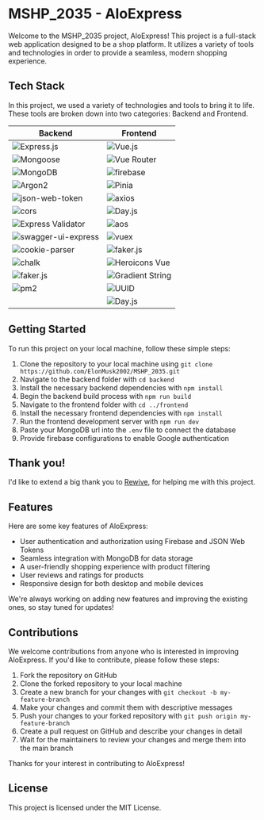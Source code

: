 # MSHP_2035 - AloExpress

Welcome to the MSHP_2035 project, AloExpress! This project is a full-stack web application designed to be a shop platform. It utilizes a variety of tools and technologies in order to provide a seamless, modern shopping experience. 

## Tech Stack

In this project, we used a variety of technologies and tools to bring it to life. These tools are broken down into two categories: Backend and Frontend.

| Backend                                                                        | Frontend                                                            |
| ----------------------------------------------------------------------------- | ------------------------------------------------------------------- |
| ![Express.js](https://img.shields.io/badge/-Express.js-000000?logo=express&logoColor=white) | ![Vue.js](https://img.shields.io/badge/-Vue.js-4fc08d?logo=vue.js&logoColor=white)                        |
| ![Mongoose](https://img.shields.io/badge/-Mongoose-47A248?logo=mongodb&logoColor=white)   | ![Vue Router](https://img.shields.io/badge/-Vue%20Router-ff9900?logo=Vue.js&logoColor=white)           |
| ![MongoDB](https://img.shields.io/badge/-MongoDB-47A248?logo=mongodb&logoColor=white)     | ![firebase](https://img.shields.io/badge/-Firebase-ffca28?logo=Firebase&logoColor=white)               |
| ![Argon2](https://img.shields.io/badge/-Argon2-4B0082?logo=security&logoColor=white)     | ![Pinia](https://img.shields.io/badge/-Pinia-35495e?logo=Vue.js&logoColor=white)                      |
| ![json-web-token](https://img.shields.io/badge/-jsonwebtoken-000000?logo=json-web-tokens&logoColor=white)  | ![axios](https://img.shields.io/badge/-axios-5a54bc?logo=axios&logoColor=white)                        |
| ![cors](https://img.shields.io/badge/-cors-0000ff?logo=npm&logoColor=white)           | ![Day.js](https://img.shields.io/badge/-Day.js-f6bd14?logo=javascript&logoColor=white)                   |
| ![Express Validator](https://img.shields.io/badge/-Express%20Validator-00ffff?logo=npm&logoColor=white)        | ![aos](https://img.shields.io/badge/-AOS-29BB89?logo=javascript&logoColor=white)                          |
| ![swagger-ui-express](https://img.shields.io/badge/-Swagger%20UI%20Express-00bfff?logo=npm&logoColor=white)   | ![vuex](https://img.shields.io/badge/-Vuex-35495e?logo=Vue.js&logoColor=white)                          |
| ![cookie-parser](https://img.shields.io/badge/-cookie--parser-006400?logo=npm&logoColor=white)   | ![faker.js](https://img.shields.io/badge/-Faker.js-fa8072?logo=javascript&logoColor=white)                                |
| ![chalk](https://img.shields.io/badge/-chalk-00ffff?logo=visual-studio-code&logoColor=white)     | ![Heroicons Vue](https://img.shields.io/badge/-Heroicons%20Vue-9CA3AF?logo=vue.js&logoColor=white)                    |
| ![faker.js](https://img.shields.io/badge/-faker.js-556B2F?logo=javascript&logoColor=white)      | ![Gradient String](https://img.shields.io/badge/-Gradient%20String-d2691e?logo=npm&logoColor=white) |
| ![pm2](https://img.shields.io/badge/-PM2-2c3e50?logo=node.js&logoColor=white)              | ![UUID](https://img.shields.io/badge/-UUID-800080?logo=npm&logoColor=white)                          |
|                                                                                        | ![Day.js](https://img.shields.io/badge/-Day.js-f6bd14?logo=javascript&logoColor=white)                   |

## Getting Started

To run this project on your local machine, follow these simple steps:

1. Clone the repository to your local machine using `git clone https://github.com/ElonMusk2002/MSHP_2035.git`
2. Navigate to the backend folder with `cd backend`
3. Install the necessary backend dependencies with `npm install`
4. Begin the backend build process with `npm run build`
5. Navigate to the frontend folder with `cd ../frontend`
6. Install the necessary frontend dependencies with `npm install`
7. Run the frontend development server with `npm run dev`
8. Paste your MongoDB url into the `.env` file to connect the database
9. Provide firebase configurations to enable Google authentication

## Thank you!

I'd like to extend a big thank you to [Rewive](https://github.com/Rewive), for helping me with this project. 

## Features

Here are some key features of AloExpress:

- User authentication and authorization using Firebase and JSON Web Tokens
- Seamless integration with MongoDB for data storage
- A user-friendly shopping experience with product filtering
- User reviews and ratings for products
- Responsive design for both desktop and mobile devices

We're always working on adding new features and improving the existing ones, so stay tuned for updates!

## Contributions

We welcome contributions from anyone who is interested in improving AloExpress. If you'd like to contribute, please follow these steps:

1. Fork the repository on GitHub
2. Clone the forked repository to your local machine
3. Create a new branch for your changes with `git checkout -b my-feature-branch`
4. Make your changes and commit them with descriptive messages
5. Push your changes to your forked repository with `git push origin my-feature-branch`
6. Create a pull request on GitHub and describe your changes in detail
7. Wait for the maintainers to review your changes and merge them into the main branch

Thanks for your interest in contributing to AloExpress!

## License

This project is licensed under the MIT License.
